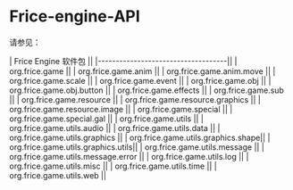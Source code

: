 # Frice-engine-API #
请参见：

| Frice Engine 软件包                 || 
|------------------------------------||
| org.frice.game                     ||
| org.frice.game.anim                ||
| org.frice.game.anim.move           ||
| org.frice.game.scale               ||
| org.frice.game.event               ||
| org.frice.game.obj                 ||
| org.frice.game.obj.button          ||
| org.frice.game.effects             ||
| org.frice.game.sub                 ||
| org.frice.game.resource            ||
| org.frice.game.resource.graphics   ||
| org.frice.game.resource.image      ||
| org.frice.game.special             ||
| org.frice.game.special.gal         ||
| org.frice.game.utils               ||
| org.frice.game.utils.audio         ||
| org.frice.game.utils.data          ||
| org.frice.game.utils.graphics      ||
| org.frice.game.utils.graphics.shape||
| org.frice.game.utils.graphics.utils||
| org.frice.game.utils.message       ||
| org.frice.game.utils.message.error ||
| org.frice.game.utils.log           ||
| org.frice.game.utils.misc          ||
| org.frice.game.utils.time          ||
| org.frice.game.utils.web           ||




